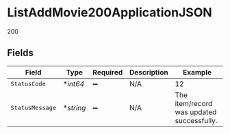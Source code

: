 # ListAddMovie200ApplicationJSON

200


## Fields

| Field                                     | Type                                      | Required                                  | Description                               | Example                                   |
| ----------------------------------------- | ----------------------------------------- | ----------------------------------------- | ----------------------------------------- | ----------------------------------------- |
| `StatusCode`                              | **int64*                                  | :heavy_minus_sign:                        | N/A                                       | 12                                        |
| `StatusMessage`                           | **string*                                 | :heavy_minus_sign:                        | N/A                                       | The item/record was updated successfully. |
